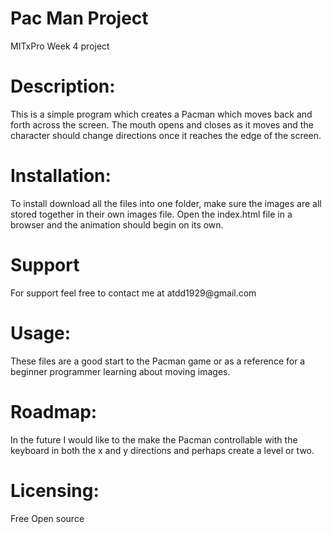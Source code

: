 <h1>
  Pac Man Project
</h1>

MITxPro Week 4 project

<h1>
  Description:
</h1>

This is a simple program which creates a Pacman which moves back and forth across the screen. The mouth opens and closes as it moves and the character should change directions once it reaches the edge of the screen. 

<h1>
  Installation:
</h1>

To install download all the files into one folder, make sure the images are all stored together in their own images file. Open the index.html file in a browser and the animation should begin on its own. 

<h1>
  Support
</h1>
For support feel free to contact me at atdd1929@gmail.com

<h1>
  Usage:
</h1>
  These files are a good start to the Pacman game or as a reference for a beginner programmer learning about moving images. 
 
  
  <h1>
  Roadmap:
  </h1>
  
  In the future I would like to the make the Pacman controllable with the keyboard in both the x and y directions and perhaps create a level or two. 
  
  <h1>
  Licensing:
  </h1>
  
  Free Open source 

